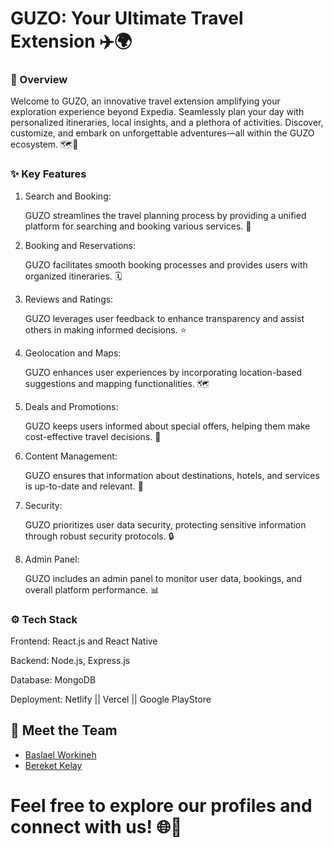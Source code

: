 # **GUZO: Your Ultimate Travel Extension** ✈️🌍


### 🌟 Overview

   Welcome to GUZO, an innovative travel extension amplifying your exploration experience beyond Expedia. Seamlessly plan your day with personalized itineraries, local insights, and a plethora of activities. Discover, customize, and embark on unforgettable adventures—all within the GUZO ecosystem. 🗺️💼

### ✨ Key Features


1. Search and Booking:

   GUZO streamlines the travel planning process by providing a unified platform for searching and booking various services. 🚀
   

2. Booking and Reservations:

   GUZO facilitates smooth booking processes and provides users with organized itineraries. 🗓️

3. Reviews and Ratings:

   GUZO leverages user feedback to enhance transparency and assist others in making informed decisions. ⭐
   

4. Geolocation and Maps:

   GUZO enhances user experiences by incorporating location-based suggestions and mapping functionalities. 🗺️
   
5. Deals and Promotions:

   GUZO keeps users informed about special offers, helping them make cost-effective travel decisions. 🎁
   
6. Content Management:

   GUZO ensures that information about destinations, hotels, and services is up-to-date and relevant. 📄
   
7. Security:

   GUZO prioritizes user data security, protecting sensitive information through robust security protocols. 🔒


8. Admin Panel:

   GUZO includes an admin panel to monitor user data, bookings, and overall platform performance. 📊

### ⚙️ Tech Stack

Frontend: React.js and React Native

Backend: Node.js, Express.js

Database: MongoDB

Deployment: Netlify || Vercel || Google PlayStore

## 👥 Meet the Team

- [Baslael Workineh](https://mrbasketo.vercel.app/)
- [Bereket Kelay](https://github.com/beki-kel)

# Feel free to explore our profiles and connect with us! 🌐👋

